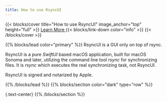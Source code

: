 ```yaml
---
title: How to use RsyncUI
---
```


{{< blocks/cover title="How to use RsyncUI" image_anchor="top" height="full" >}}
<a class="btn btn-lg btn-primary me-3 mb-4" href="/docs/">
  Learn More <i class="fas fa-arrow-alt-circle-right ms-2"></i>
</a>
{{< blocks/link-down color="info" >}}
{{< /blocks/cover >}}

{{% blocks/lead color="primary" %}}
RsyncUI is a GUI only on top of rsync. 

RsyncUI is a pure *SwiftUI* based macOS application, built for macOS Sonoma and later, utilizing the command line tool *rsync* for synchronizing files. It is *rsync* which executes the real synchronizing task, not RsyncUI.

RsyncUI is signed and notarized by Apple.

{{% /blocks/lead %}}
{{% blocks/section color="dark" type="row" %}}

{.text-center}
{{% /blocks/section %}}
